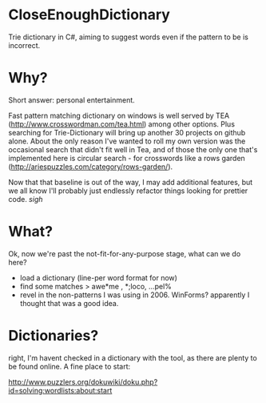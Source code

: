 CloseEnoughDictionary
=====================

Trie dictionary in C#, aiming to suggest words even if the pattern to be is incorrect.

Why?
====
Short answer: personal entertainment. 

Fast pattern matching dictionary on windows is well served by TEA (http://www.crosswordman.com/tea.html)
among other options.  Plus searching for Trie-Dictionary will bring up another 30 projects on github alone.
About the only reason I've wanted to roll my own version was the occasional search that didn't fit well
in Tea, and of those the only one that's implemented here is circular search - for crosswords like a
rows garden (http://ariespuzzles.com/category/rows-garden/).

Now that that baseline is out of the way, I may add additional features, but we all know I'll probably
just endlessly refactor things looking for prettier code. *sigh*

What?
=====
Ok, now we're past the not-fit-for-any-purpose stage, what can we do here?

- load a dictionary (line-per word format for now)
- find some matches > awe*me , *;loco, ...pel%
- revel in the non-patterns I was using in 2006. WinForms? apparently I thought that was a good idea.


Dictionaries?
=============
right, I'm havent checked in a dictionary with the tool, as there are plenty to be found online. A fine place to start:

http://www.puzzlers.org/dokuwiki/doku.php?id=solving:wordlists:about:start
